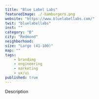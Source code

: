 ```yaml
---
title: "Blue Label Labs"
featuredImage: ./-hamburgers.png
website: "https://www.bluelabellabs.com/"
twit: "bluelabellabs"
inst: ""
category: "B"
city: "Redmond"
neighborhood:
size: "Large (41-100)"
map: ""
tags:
    - branding
    - engineering
    - marketing
    - ux/ui
published: true
---
```


Description
